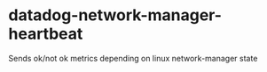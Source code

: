 # datadog-network-manager-heartbeat
Sends ok/not ok metrics depending on linux network-manager state

